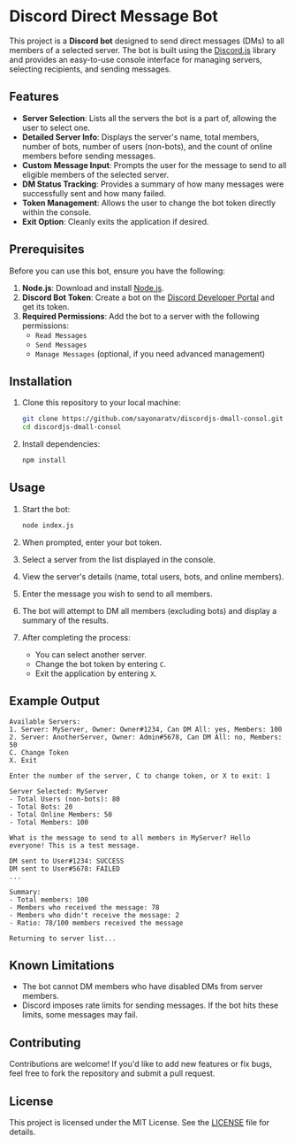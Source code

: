 # Discord Direct Message Bot

This project is a **Discord bot** designed to send direct messages (DMs) to all members of a selected server. The bot is built using the [Discord.js](https://discord.js.org/) library and provides an easy-to-use console interface for managing servers, selecting recipients, and sending messages.

## Features

- **Server Selection**: Lists all the servers the bot is a part of, allowing the user to select one.
- **Detailed Server Info**: Displays the server's name, total members, number of bots, number of users (non-bots), and the count of online members before sending messages.
- **Custom Message Input**: Prompts the user for the message to send to all eligible members of the selected server.
- **DM Status Tracking**: Provides a summary of how many messages were successfully sent and how many failed.
- **Token Management**: Allows the user to change the bot token directly within the console.
- **Exit Option**: Cleanly exits the application if desired.

## Prerequisites

Before you can use this bot, ensure you have the following:

1. **Node.js**: Download and install [Node.js](https://nodejs.org/).
2. **Discord Bot Token**: Create a bot on the [Discord Developer Portal](https://discord.com/developers/applications) and get its token.
3. **Required Permissions**: Add the bot to a server with the following permissions:
   - `Read Messages`
   - `Send Messages`
   - `Manage Messages` (optional, if you need advanced management)

## Installation

1. Clone this repository to your local machine:
   ```bash
   git clone https://github.com/sayonaratv/discordjs-dmall-consol.git
   cd discordjs-dmall-consol
   ```

2. Install dependencies:
   ```bash
   npm install
   ```

## Usage

1. Start the bot:
   ```bash
   node index.js
   ```

2. When prompted, enter your bot token.

3. Select a server from the list displayed in the console.

4. View the server's details (name, total users, bots, and online members).

5. Enter the message you wish to send to all members.

6. The bot will attempt to DM all members (excluding bots) and display a summary of the results.

7. After completing the process:
   - You can select another server.
   - Change the bot token by entering `C`.
   - Exit the application by entering `X`.

## Example Output

```
Available Servers:
1. Server: MyServer, Owner: Owner#1234, Can DM All: yes, Members: 100
2. Server: AnotherServer, Owner: Admin#5678, Can DM All: no, Members: 50
C. Change Token
X. Exit

Enter the number of the server, C to change token, or X to exit: 1

Server Selected: MyServer
- Total Users (non-bots): 80
- Total Bots: 20
- Total Online Members: 50
- Total Members: 100

What is the message to send to all members in MyServer? Hello everyone! This is a test message.

DM sent to User#1234: SUCCESS
DM sent to User#5678: FAILED
...

Summary:
- Total members: 100
- Members who received the message: 78
- Members who didn't receive the message: 2
- Ratio: 78/100 members received the message

Returning to server list...
```

## Known Limitations

- The bot cannot DM members who have disabled DMs from server members.
- Discord imposes rate limits for sending messages. If the bot hits these limits, some messages may fail.

## Contributing

Contributions are welcome! If you'd like to add new features or fix bugs, feel free to fork the repository and submit a pull request.

## License

This project is licensed under the MIT License. See the [LICENSE](LICENSE) file for details.
